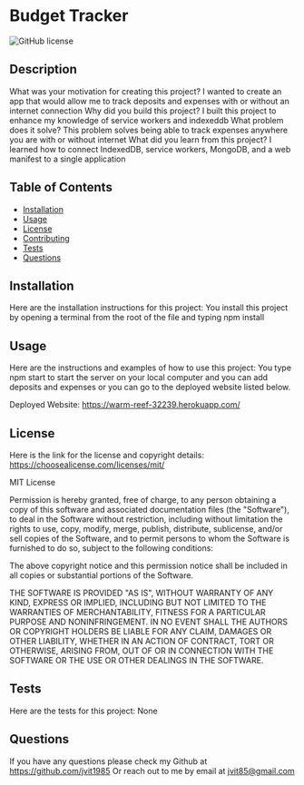   # Budget Tracker
  
  ![GitHub license](https://img.shields.io/badge/license-MIT-blue.svg)
  
  
  ## Description
  What was your motivation for creating this project? I wanted to create an app that would allow me to track deposits and expenses with or without an internet           connection
  Why did you build this project? I built this project to enhance my knowledge of service workers and indexeddb
  What problem does it solve? This problem solves being able to track expenses anywhere you are with or without internet
  What did you learn from this project? I learned how to connect IndexedDB, service workers, MongoDB, and a web manifest to a single application
  
  ## Table of Contents
  - [Installation](#installation)
  - [Usage](#usage)
  - [License](#license)
  - [Contributing](#contributing)
  - [Tests](#tests)
  - [Questions](#questions)

  ## Installation
  Here are the installation instructions for this project:
  You install this project by opening a terminal from the root of the file and typing npm install
  

  ## Usage
  Here are the instructions and examples of how to use this project:
  You type npm start to start the server on your local computer and you can add deposits and expenses or you can go to the deployed website listed below.

  Deployed Website: https://warm-reef-32239.herokuapp.com/
  
  ## License
  Here is the link for the license and copyright details: https://choosealicense.com/licenses/mit/
    
  
  MIT License
          
  Permission is hereby granted, free of charge, to any person obtaining a copy
  of this software and associated documentation files (the "Software"), to deal
  in the Software without restriction, including without limitation the rights
  to use, copy, modify, merge, publish, distribute, sublicense, and/or sell
  copies of the Software, and to permit persons to whom the Software is
  furnished to do so, subject to the following conditions:
          
  The above copyright notice and this permission notice shall be included in all
  copies or substantial portions of the Software.
          
  THE SOFTWARE IS PROVIDED "AS IS", WITHOUT WARRANTY OF ANY KIND, EXPRESS OR
  IMPLIED, INCLUDING BUT NOT LIMITED TO THE WARRANTIES OF MERCHANTABILITY,
  FITNESS FOR A PARTICULAR PURPOSE AND NONINFRINGEMENT. IN NO EVENT SHALL THE
  AUTHORS OR COPYRIGHT HOLDERS BE LIABLE FOR ANY CLAIM, DAMAGES OR OTHER
  LIABILITY, WHETHER IN AN ACTION OF CONTRACT, TORT OR OTHERWISE, ARISING FROM,
  OUT OF OR IN CONNECTION WITH THE SOFTWARE OR THE USE OR OTHER DEALINGS IN THE
  SOFTWARE.
    
  
  

  ## Tests
  Here are the tests for this project:
  None
  

  ## Questions
  If you have any questions please check my Github at https://github.com/jvit1985
  Or reach out to me by email at jvit85@gmail.com
